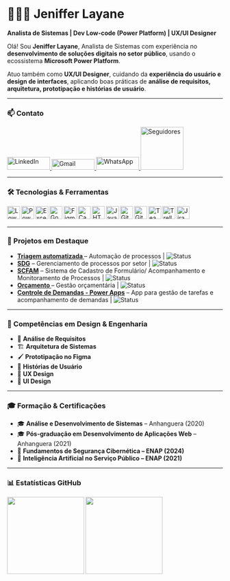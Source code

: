 # 👩🏻‍💻 Jeniffer Layane

**Analista de Sistemas | Dev Low-code (Power Platform) | UX/UI Designer**

Olá! Sou **Jeniffer Layane**, Analista de Sistemas com experiência no **desenvolvimento de soluções digitais no setor público**, usando o ecossistema **Microsoft Power Platform**.  

Atuo também como **UX/UI Designer**, cuidando da **experiência do usuário e design de interfaces**, aplicando boas práticas de **análise de requisitos, arquitetura, prototipação e histórias de usuário**.

---

### 📫 Contato
<p align="left">
    <a href="https://www.linkedin.com/in/jeniffer-layane-386226190/">
        <img alt="LinkedIn" width="100" height="30" src="https://custom-icon-badges.demolab.com/badge/-LinkedIn-blue?style=for-the-badge&logo=linkedin&logoColor=white"/>
    </a>
    <a href="mailto:layanejeniffer@gmail.com">
        <img alt="Gmail" width="100" height="25" src="https://custom-icon-badges.demolab.com/badge/-Gmail-red?style=for-the-badge&logo=gmail&logoColor=white"/>
    </a>
    <a href="https://wa.me/5511999999999">
        <img alt="WhatsApp" width="100" height="30" src="https://custom-icon-badges.demolab.com/badge/-WhatsApp-25D366?style=for-the-badge&logo=whatsapp&logoColor=white"/>
    </a>
    <a href="https://github.com/jenifferlayane?tab=followers">
        <img alt="Seguidores" width="100" height="100" src="https://custom-icon-badges.demolab.com/github/followers/jenifferlayane?color=236ad3&labelColor=1155ba&style=for-the-badge&logo=github&label=Seguidores&logoColor=white"/>
    </a>
</p>

---

### 🛠 Tecnologias & Ferramentas

<!-- BI & Análise de Dados -->
<img align="left" alt="Low-code" width="30" height="30" src="https://img.shields.io/badge/LOW--CODE-9146FF?style=for-the-badge&logo=azuredevops&logoColor=white"/>
<img align="left" alt="Power BI" width="30" height="30" src="https://img.icons8.com/color/48/power-bi.png"/>
<img align="left" alt="Excel" width="30" height="30" src="https://img.icons8.com/color/48/microsoft-excel-2019--v1.png"/>
<img align="left" alt="Google Data Studio" width="30" height="30" src="https://img.icons8.com/color/48/google-data-studio.png"/>

<!-- Design & Prototipação -->
<img align="left" alt="Figma" width="30" height="30" src="https://cdn.jsdelivr.net/gh/devicons/devicon/icons/figma/figma-original.svg"/>
<img align="left" alt="Canva" width="30" height="30" src="https://img.icons8.com/color/48/canva.png"/>

<!-- Desenvolvimento Web -->
<img align="left" alt="HTML" width="30" height="30" src="https://cdn.jsdelivr.net/gh/devicons/devicon/icons/html5/html5-original.svg"/>
<img align="left" alt="JavaScript" width="30" height="30" src="https://cdn.jsdelivr.net/gh/devicons/devicon/icons/javascript/javascript-original.svg"/>

<!-- Banco de Dados & SQL -->

<!-- Linguagens & Scripts -->

<!-- Colaboração & DevOps -->
<img align="left" alt="Git" width="30" height="30" src="https://cdn.jsdelivr.net/gh/devicons/devicon/icons/git/git-original.svg"/>
<img align="left" alt="GitHub" width="30" height="30" src="https://cdn.jsdelivr.net/gh/devicons/devicon/icons/github/github-original.svg"/>
<img align="left" alt="Teams" width="30" height="30" src="https://img.icons8.com/color/48/microsoft-teams.png"/>
<img align="left" alt="Trello" width="30" height="30" src="https://img.icons8.com/color/48/trello.png"/>
<img align="left" alt="Jira" width="30" height="30" src="https://img.icons8.com/color/48/jira.png"/>

<br/><br/>


---

### 🚀 Projetos em Destaque

- **[Triagem automatizada ](link-para-repositorio-ou-demo)** – Automação de processos | ![Status](https://img.shields.io/badge/Status-Em%20Andamento-yellow) 
- **[SDG](link-para-repositorio-ou-demo)** – Gerenciamento de processos por setor | ![Status](https://img.shields.io/badge/Status-Concluído-brightgreen)  
- **[SCFAM](link-para-repositorio-ou-demo)** – Sistema de Cadastro de Formulário/ Acompanhamento e Monitoramento de Processos | ![Status](https://img.shields.io/badge/Status-Em%20Andamento-yellow) 
- **[Orçamento ](link-para-repositorio-ou-demo)** – Gestão orçamentária  | ![Status](https://img.shields.io/badge/Status-Concluído-brightgreen)  
- **[Controle de Demandas - Power Apps](link-para-repositorio-ou-demo)** – App para gestão de tarefas e acompanhamento de demandas | ![Status](https://img.shields.io/badge/Status-Concluído-brightgreen)


---

### 🎨 Competências em Design & Engenharia
- 📐 **Análise de Requisitos**  
- 🏗️ **Arquitetura de Sistemas**  
- 🖌️ **Prototipação no Figma**  
- 📖 **Histórias de Usuário**  
- 🧩 **UX Design**  
- 🎨 **UI Design**

---

### 🎓 Formação & Certificações
- 🎓 **Análise e Desenvolvimento de Sistemas** – Anhanguera (2020)  
- 🎓 **Pós-graduação em Desenvolvimento de Aplicações Web** – Anhanguera (2021)  
- 📜 **Fundamentos de Segurança Cibernética – ENAP (2024)**  
- 📜 **Inteligência Artificial no Serviço Público – ENAP (2021)**  

---

### 📊 Estatísticas GitHub
<p>
  <img align="left" src="https://github-readme-stats.vercel.app/api?username=jenifferlayane&show_icons=true&theme=tokyonight&include_all_commits=true&locale=pt-br" height="180"/>
  <img align="left" src="https://github-readme-stats.vercel.app/api/top-langs/?username=jenifferlayane&theme=tokyonight&layout=compact&langs_count=9" height="180"/>
</p>
